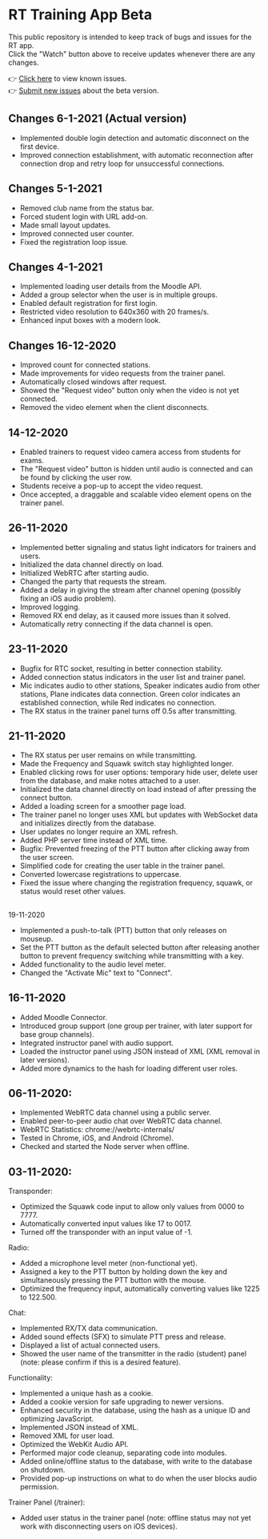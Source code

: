 # RT Training App Beta

This public repository is intended to keep track of bugs and issues for the RT app.  
Click the "Watch" button above to receive updates whenever there are any changes.

👉 [Click here](https://github.com/jensbouma/RT-issuetracker/issues) to view known issues.  
👉 [Submit new issues](https://github.com/jensbouma/RT-issuetracker/issues/new) about the beta version.

## Changes 6-1-2021 (Actual version)
- Implemented double login detection and automatic disconnect on the first device.
- Improved connection establishment, with automatic reconnection after connection drop and retry loop for unsuccessful connections.

## Changes 5-1-2021
- Removed club name from the status bar.
- Forced student login with URL add-on.
- Made small layout updates.
- Improved connected user counter.
- Fixed the registration loop issue.

## Changes 4-1-2021
- Implemented loading user details from the Moodle API.
- Added a group selector when the user is in multiple groups.
- Enabled default registration for first login.
- Restricted video resolution to 640x360 with 20 frames/s.
- Enhanced input boxes with a modern look.

## Changes 16-12-2020 
- Improved count for connected stations.
- Made improvements for video requests from the trainer panel.
- Automatically closed windows after request.
- Showed the "Request video" button only when the video is not yet connected.
- Removed the video element when the client disconnects.

## 14-12-2020
- Enabled trainers to request video camera access from students for exams.
- The "Request video" button is hidden until audio is connected and can be found by clicking the user row.
- Students receive a pop-up to accept the video request.
- Once accepted, a draggable and scalable video element opens on the trainer panel.

## 26-11-2020
- Implemented better signaling and status light indicators for trainers and users.
- Initialized the data channel directly on load.
- Initialized WebRTC after starting audio.
- Changed the party that requests the stream.
- Added a delay in giving the stream after channel opening (possibly fixing an iOS audio problem).
- Improved logging.
- Removed RX end delay, as it caused more issues than it solved.
- Automatically retry connecting if the data channel is open.

## 23-11-2020
- Bugfix for RTC socket, resulting in better connection stability.
- Added connection status indicators in the user list and trainer panel.
- Mic indicates audio to other stations, Speaker indicates audio from other stations, Plane indicates data connection. Green color indicates an established connection, while Red indicates no connection.
- The RX status in the trainer panel turns off 0.5s after transmitting.

## 21-11-2020 
- The RX status per user remains on while transmitting.
- Made the Frequency and Squawk switch stay highlighted longer.
- Enabled clicking rows for user options: temporary hide user, delete user from the database, and make notes attached to a user.
- Initialized the data channel directly on load instead of after pressing the connect button.
- Added a loading screen for a smoother page load.
- The trainer panel no longer uses XML but updates with WebSocket data and initializes directly from the database.
- User updates no longer require an XML refresh.
- Added PHP server time instead of XML time.
- Bugfix: Prevented freezing of the PTT button after clicking away from the user screen.
- Simplified code for creating the user table in the trainer panel.
- Converted lowercase registrations to uppercase.
- Fixed the issue where changing the registration frequency, squawk, or status would reset other values.

##

 19-11-2020
- Implemented a push-to-talk (PTT) button that only releases on mouseup.
- Set the PTT button as the default selected button after releasing another button to prevent frequency switching while transmitting with a key.
- Added functionality to the audio level meter.
- Changed the "Activate Mic" text to "Connect".

## 16-11-2020
- Added Moodle Connector.
- Introduced group support (one group per trainer, with later support for base group channels).
- Integrated instructor panel with audio support.
- Loaded the instructor panel using JSON instead of XML (XML removal in later versions).
- Added more dynamics to the hash for loading different user roles.

## 06-11-2020:
- Implemented WebRTC data channel using a public server.
- Enabled peer-to-peer audio chat over WebRTC data channel.
- WebRTC Statistics: chrome://webrtc-internals/
- Tested in Chrome, iOS, and Android (Chrome).
- Checked and started the Node server when offline.

## 03-11-2020:
Transponder:
- Optimized the Squawk code input to allow only values from 0000 to 7777.
- Automatically converted input values like 17 to 0017.
- Turned off the transponder with an input value of -1.

Radio:
- Added a microphone level meter (non-functional yet).
- Assigned a key to the PTT button by holding down the key and simultaneously pressing the PTT button with the mouse.
- Optimized the frequency input, automatically converting values like 1225 to 122.500.

Chat:
- Implemented RX/TX data communication.
- Added sound effects (SFX) to simulate PTT press and release.
- Displayed a list of actual connected users.
- Showed the user name of the transmitter in the radio (student) panel (note: please confirm if this is a desired feature).

Functionality:
- Implemented a unique hash as a cookie.
- Added a cookie version for safe upgrading to newer versions.
- Enhanced security in the database, using the hash as a unique ID and optimizing JavaScript.
- Implemented JSON instead of XML.
- Removed XML for user load.
- Optimized the WebKit Audio API.
- Performed major code cleanup, separating code into modules.
- Added online/offline status to the database, with write to the database on shutdown.
- Provided pop-up instructions on what to do when the user blocks audio permission.

Trainer Panel (/trainer):
- Added user status in the trainer panel (note: offline status may not yet work with disconnecting users on iOS devices).
